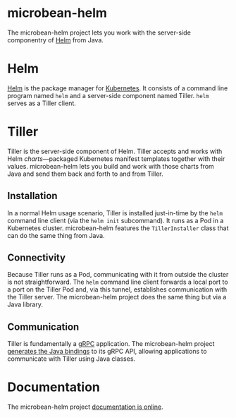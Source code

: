 # microbean-helm

The microbean-helm project lets you work with the server-side
componentry of [Helm][0] from Java.

# Helm

[Helm][0] is the package manager for [Kubernetes][1].  It consists of
a command line program named `helm` and a server-side component named
Tiller.  `helm` serves as a Tiller client.

# Tiller

Tiller is the server-side component of Helm.  Tiller accepts and works
with Helm _charts_&mdash;packaged Kubernetes manifest templates
together with their values.  microbean-helm lets you build and work
with those charts from Java and send them back and forth to and from
Tiller.

## Installation

In a normal Helm usage scenario, Tiller is installed just-in-time by
the `helm` command line client (via the `helm init` subcommand).  It
runs as a Pod in a Kubernetes cluster.  microbean-helm features the
`TillerInstaller` class that can do the same thing from Java.

## Connectivity

Because Tiller runs as a Pod, communicating with it from outside the
cluster is not straightforward.  The `helm` command line client
forwards a local port to a port on the Tiller Pod and, via this
tunnel, establishes communication with the Tiller server.  The
microbean-helm project does the same thing but via a Java library.

## Communication

Tiller is fundamentally a [gRPC][2] application.  The microbean-helm
project [generates the Java bindings][3] to its gRPC API, allowing
applications to communicate with Tiller using Java classes.

# Documentation

The microbean-helm project [documentation is online][4].

[0]: https://helm.sh/
[1]: https://kubernetes.io/
[2]: http://www.grpc.io/
[3]: https://microbean.github.io/microbean-helm/apidocs/index.html
[4]: https://microbean.github.io/microbean-helm/
